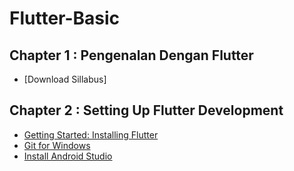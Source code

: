 # Flutter-Basic

## Chapter 1 : Pengenalan Dengan Flutter

* [Download Sillabus]

## Chapter 2 : Setting Up Flutter Development

* [Getting Started: Installing Flutter](https://flutter.dev/docs/get-started/install)
* [Git for Windows](https://git-scm.com/download/win)
* [Install Android Studio](https://developer.android.com/studio/)

